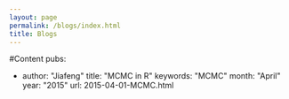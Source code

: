 ```yaml
---
layout: page
permalink: /blogs/index.html
title: Blogs
---
```

#Content
pubs:
  - author: "Jiafeng"
    title: "MCMC in R"
    keywords: "MCMC"
    month: "April"
    year: "2015"
    url: 2015-04-01-MCMC.html
